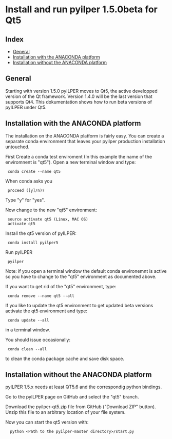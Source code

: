 ﻿Install and run pyilper 1.5.0beta for Qt5
=========================================

Index
-----

* [General](#general)
* [Installation with the ANACONDA platform](#installation-with-the-anaconda-platform)
* [Installation without the ANACONDA platform](#installation-without-the-anaconda-platform)

General
-------

Starting with version 1.5.0 pyILPER moves to Qt5, the active developped version of the Qt 
framework. Version 1.4.0 will be the last version that supports Qt4. This dokumentation
shows how to run beta versions of pyILPER under Qt5.


Installation with the ANACONDA platform
---------------------------------------

The installation on the ANACONDA platform is fairly easy. You can create a
separate conda environment that leaves your pyilper production installation untouched.

First Create a conda test enviroment (In this example the name of the enviromnent is "qt5").
Open a new terminal window and type:

     conda create --name qt5

When conda asks you

     proceed ([y]/n)?

Type "y" for "yes".

Now change to the new "qt5" environment:

     source activate qt5 (Linux, MAC OS)
     activate qt5

Install the qt5 version of pyILPER:

     conda install pyilper5

Run pyILPER

     pyilper

Note: if you open a terminal window the default conda environemnt is active so you have
to change to the "qt5" environment as documented above.

If you want to get rid of the "qt5" environment, type:

     conda remove --name qt5 --all

If you like to update the qt5 environment to get updated beta versions activate the
qt5 environment and type:

     conda update --all

in a terminal window.

You should issue occasionally:

     conda clean --all

to clean the conda package cache and save disk space.


Installation without the ANACONDA platform
------------------------------------------

pyILPER 1.5.x needs at least QT5.6 and the correspondig python bindings.

Go to the pyILPER page on GitHub and select the "qt5" branch. 

Download the pyilper-qt5.zip file from GitHub ("Download ZIP" button). Unzip this file to an arbitrary location of your file system.

Now you can start the qt5 version with:

      python <Path to the pyilper-master directory>/start.py

